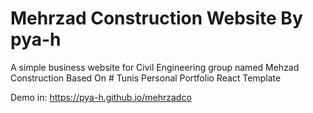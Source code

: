 # Mehrzad Construction Website By pya-h

A simple business website for Civil Engineering group named Mehzad Construction
Based On # Tunis Personal Portfolio React Template

Demo in: https://pya-h.github.io/mehrzadco
